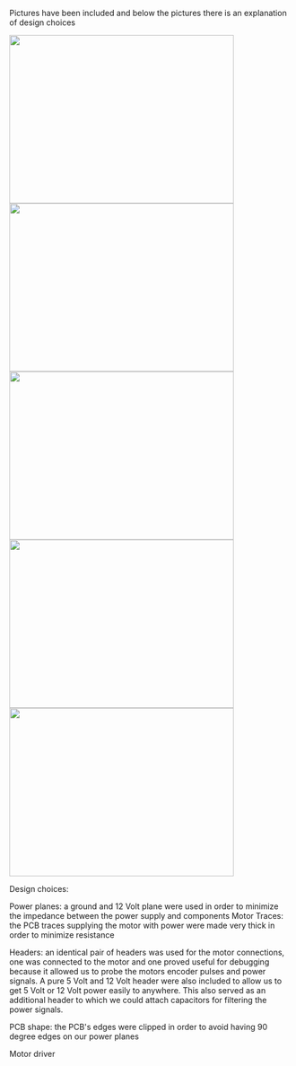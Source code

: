 Pictures have been included and below the pictures there is an explanation of design choices


<img src="https://github.com/PetervandenDoel/Robot-Claw/assets/73015873/af0889a6-7423-4307-9a6c-34c6a29ee2d0" width="400" height="300" />

<img src="https://github.com/PetervandenDoel/Robot-Claw/assets/73015873/51e9a5e7-8e7a-490d-8dcb-96f2d673c20e" width="400" height="300" />
<img src="https://github.com/PetervandenDoel/Robot-Claw/assets/73015873/6382f749-248e-4361-b53c-ef7e72ca8670" width="400" height="300" />

<img src="https://github.com/PetervandenDoel/Robot-Claw/assets/73015873/15f82367-69b0-4884-9342-ba6e84c2b8d0" width="400" height="300" />

<img src="https://github.com/PetervandenDoel/Robot-Claw/assets/73015873/8a9e8ee0-6425-4c25-b33c-d96be40cbf88" width="400" height="300" />


Design choices:

Power planes: a ground and 12 Volt plane were used in order to minimize the impedance between the power supply and components
Motor Traces: the PCB traces supplying the motor with power were made very thick in order to minimize resistance

Headers: an identical pair of headers was used for the motor connections, one was connected to the motor and one proved useful for debugging because it allowed us to probe the motors encoder pulses and power signals. A pure 5 Volt and 12 Volt header were also included to allow us to get 5 Volt or 12 Volt power easily to anywhere. This also served as an additional header to which we could attach capacitors for filtering the power signals. 

PCB shape: the PCB's edges were clipped in order to avoid having 90 degree edges on our power planes

Motor driver



